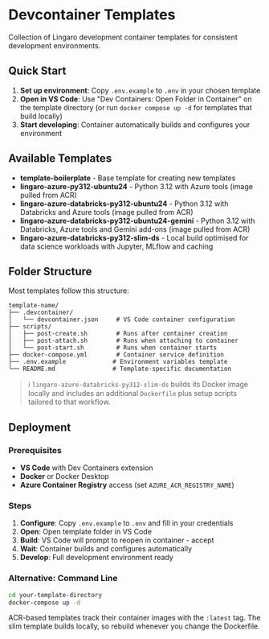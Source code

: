 # Devcontainer Templates

Collection of Lingaro development container templates for consistent development environments.

## Quick Start

1. **Set up environment**: Copy `.env.example` to `.env` in your chosen template
2. **Open in VS Code**: Use "Dev Containers: Open Folder in Container" on the template directory (or run `docker compose up -d` for templates that build locally)
3. **Start developing**: Container automatically builds and configures your environment

## Available Templates

- **template-boilerplate** - Base template for creating new templates
- **lingaro-azure-py312-ubuntu24** - Python 3.12 with Azure tools (image pulled from ACR)
- **lingaro-azure-databricks-py312-ubuntu24** - Python 3.12 with Databricks and Azure tools (image pulled from ACR)
- **lingaro-azure-databricks-py312-ubuntu24-gemini** - Python 3.12 with Databricks, Azure tools and Gemini add-ons (image pulled from ACR)
- **lingaro-azure-databricks-py312-slim-ds** - Local build optimised for data science workloads with Jupyter, MLflow and caching

## Folder Structure

Most templates follow this structure:
```
template-name/
├── .devcontainer/
│   └── devcontainer.json     # VS Code container configuration
├── scripts/
│   ├── post-create.sh        # Runs after container creation
│   ├── post-attach.sh        # Runs when attaching to container
│   └── post-start.sh         # Runs when container starts
├── docker-compose.yml        # Container service definition
├── .env.example             # Environment variables template
└── README.md                # Template-specific documentation
```

> ℹ️ `lingaro-azure-databricks-py312-slim-ds` builds its Docker image locally and includes an additional `Dockerfile` plus setup scripts tailored to that workflow.

## Deployment

### Prerequisites
- **VS Code** with Dev Containers extension
- **Docker** or Docker Desktop
- **Azure Container Registry** access (set `AZURE_ACR_REGISTRY_NAME`)

### Steps
1. **Configure**: Copy `.env.example` to `.env` and fill in your credentials
2. **Open**: Open template folder in VS Code
3. **Build**: VS Code will prompt to reopen in container - accept
4. **Wait**: Container builds and configures automatically
5. **Develop**: Full development environment ready

### Alternative: Command Line
```bash
cd your-template-directory
docker-compose up -d
```

ACR-based templates track their container images with the `:latest` tag. The slim template builds locally, so rebuild whenever you change the Dockerfile.
